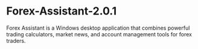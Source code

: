 # Forex-Assistant-2.0.1
Forex Assistant is a Windows desktop application that combines powerful trading calculators, market news, and account management tools for forex traders.
